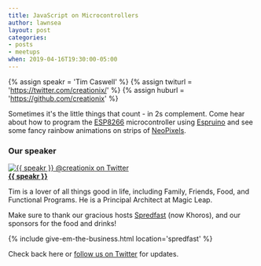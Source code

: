 ```yaml
---
title: JavaScript on Microcontrollers
author: lawnsea
layout: post
categories:
- posts
- meetups
when: 2019-04-16T19:30:00-05:00
---
```


{% assign speakr = 'Tim Caswell' %}
{% assign twiturl = 'https://twitter.com/creationix/' %}
{% assign huburl = 'https://github.com/creationix' %}

Sometimes it's the little things that count - in 2s complement. Come hear about
how to program the [ESP8266][] microcontroller using [Espruino][] and see some
fancy rainbow animations on strips of [NeoPixels][].

### Our speaker

<div class="media-object speaker-bio">
  <a href="{{ twiturl }}">
    <img alt="{{ speakr }} @creationix on Twitter"
      src="https://pbs.twimg.com/profile_images/2636020456/d447953a1f656bc20420859e667da59f_400x400.jpeg" />
  </a>
  <div>
  <a href="{{ twiturl }}"><strong>{{ speakr }}</strong></a>

  Tim is a lover of all things good in life, including Family, Friends, Food, and
  Functional Programs. He is a Principal Architect at Magic Leap.
  </div>
</div>

Make sure to thank our gracious hosts [Spredfast](https://www.khoros.com/) (now Khoros), and our sponsors
for the food and drinks!

{% include give-em-the-business.html location='spredfast' %}

Check back here or <a href="{{ site.twitter.url }}">follow us on Twitter</a>
for updates.

[Espruino]: https://www.espruino.com/
[ESP8266]: https://en.wikipedia.org/wiki/ESP8266
[NeoPixels]: https://www.adafruit.com/category/168
[Spredfast]: https://www.spredfast.com/
